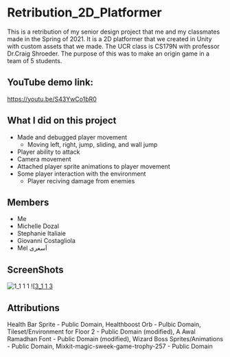 # Retribution_2D_Platformer
 This is a retribution of my senior design project that me and my classmates made in the Spring of 2021. It is a 2D platformer that we created in Unity with custom assets that we made. The UCR class is CS179N with professor Dr.Craig Shroeder. The purpose of this was to make an origin game in a team of 5 students.

## YouTube demo link: 
https://youtu.be/S43YwCo1bR0

## What I did on this project
 - Made and debugged player movement
   - Moving left, right, jump, sliding, and wall jump
 - Player ability to attack
 - Camera movement
 - Attached player sprite animations to player movement
 - Some player interaction with the environment
   - Player reciving damage from enemies

## Members
 - Me
 - Michelle Dozal
 - Stephanie Italiaie
 - Giovanni Costagliola
 - Mel اَسغری 

## ScreenShots

![1_1 1 1](https://user-images.githubusercontent.com/17556598/180071670-3c84b0ac-7748-44bd-871f-c77055372d4a.png)
![[3_1 1 3](https://user-images.githubusercontent.com/17556598/180071764-7abea880-07a2-40be-bcaf-1f000c5b17e2.png)

## Attributions
Health Bar Sprite - Public Domain, Healthboost Orb - Pulbic Domain, Tileset/Environment for Floor 2 - Public Domain (modified), A Awal Ramadhan Font - Public Domain (modified), Wizard Boss Sprites/Animations - Public Domain, Mixkit-magic-sweek-game-trophy-257 - Public Domain

 
